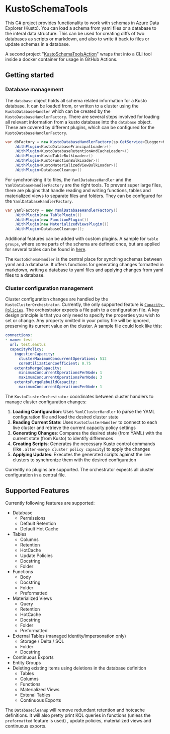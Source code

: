 # KustoSchemaTools

This C# project provides functionality to work with schemas in Azure Data Explorer (Kusto). You can load a schema from yaml files or a database to the interal data structure. This can be used for creating diffs of two databases as scripts or markdown, and also to write it back to files or update schemas in a database.

A second project "[KustoSchemaToolsAction](https://github.com/github/KustoSchemaToolsAction)" wraps that into a CLI tool inside a docker container for usage in GitHub Actions.

## Getting started

### Database management

The `database` object holds all schema related information for a Kusto database. It can be loaded from, or written to a cluster using the `KustoDatabaseHandler` which can be created by the `KustoDatabaseHandlerFactory`. There are several steps involved for loading all relevant information from a kusto database into the `database` object. These are covered by different plugins, which can be configured for the `KustoDatabaseHandlerFactory`. 

```csharp
var dbFactory = new KustoDatabaseHandlerFactory(sp.GetService<ILogger<KustoDatabaseHandler>>())
    .WithPlugin<KustoDatabasePrincipalLoader>()
    .WithPlugin<KustoDatabaseRetentionAndCacheLoader>()
    .WithPlugin<KustoTableBulkLoader>()
    .WithPlugin<KustoFunctionBulkLoader>()
    .WithPlugin<KustoMaterializedViewBulkLoader>()
    .WithPlugin<DatabaseCleanup>()
```



 For synchronizing it to files, the `YamlDatabaseHandler` and the `YamlDatabaseHandlerFactory` are the right tools. To prevent super large files, there are plugins that handle reading and writing functions, tables and materialized views to separate files and folders. They can be configured for the `YamlDatabaseHandlerFactory`.

```csharp
var yamlFactory = new YamlDatabaseHandlerFactory()
    .WithPlugin(new TablePlugin())
    .WithPlugin(new FunctionPlugin())
    .WithPlugin(new MaterializedViewsPlugin())
    .WithPlugin<DatabaseCleanup>();
```

Additional features can be added with custom plugins. A sample for `table groups`, where some parts of the schema are defined once, but are applied for several tables can be found in [here](https://github.com/github/KustoSchemaToolsAction/blob/main/KustoSchemaCLI/Plugins/TableGroupPlugin.cs).

The `KustoSchemaHandler` is the central place for synching schemas between yaml and a database. It offers functions for generating changes formatted in markdown, writing a database to yaml files and applying changes from yaml files to a database.

### Cluster configuration management

Cluster configuration changes are handled by the `KustoClusterOrchestrator`. Currently, the only supported feature is [`Capacity Policies`](https://learn.microsoft.com/en-us/kusto/management/capacity-policy?view=azure-data-explorer). The orchestrator expects a file path to a configuration file. A key design principle is that you only need to specify the properties you wish to set or change. Any property omitted in your policy file will be ignored, preserving its current value on the cluster.
A sample file could look like this:

```yaml
connections:
- name: test
  url: test.eastus
  capacityPolicy:
    ingestionCapacity:
      clusterMaximumConcurrentOperations: 512
      coreUtilizationCoefficient: 0.75
    extentsMergeCapacity:
      minimumConcurrentOperationsPerNode: 1
      maximumConcurrentOperationsPerNode: 3
    extentsPurgeRebuildCapacity:
      maximumConcurrentOperationsPerNode: 1
```

The `KustoClusterOrchestrator` coordinates between cluster handlers to manage cluster configuration changes:

1. **Loading Configuration**: Uses `YamlClusterHandler` to parse the YAML configuration file and load the desired cluster state
2. **Reading Current State**: Uses `KustoClusterHandler` to connect to each live cluster and retrieve the current capacity policy settings
3. **Generating Changes**: Compares the desired state (from YAML) with the current state (from Kusto) to identify differences
4. **Creating Scripts**: Generates the necessary Kusto control commands (like `.alter-merge cluster policy capacity`) to apply the changes
5. **Applying Updates**: Executes the generated scripts against the live clusters to synchronize them with the desired configuration

Currently no plugins are supported. The orchestrator expects all cluster configuration in a central file.

## Supported Features

Currently following features are supported:

* Database
    * Permissions
    * Default Retention
    * Default Hot Cache
* Tables
    * Columns
    * Retention
    * HotCache
    * Update Policies
    * Docstring
    * Folder
* Functions
    * Body
    * Docstring
    * Folder
    * Preformatted
* Materialized Views
    * Query
    * Retention
    * HotCache
    * Docstring
    * Folder
    * Preformatted
* External Tables (managed identity/impersonation only)
    * Storage / Delta / SQL
    * Folder
    * Docstring
* Continuous Exports
* Entity Groups
* Deleting existing items using deletions in the database definition
    * Tables
    * Columns
    * Functions
    * Materialized Views
    * Extenal Tables
    * Continuous Exports

The `DatabaseCleanup` will remove redundant retention and hotcache definitions. 
It will also pretty print KQL queries in functions (unless the `preformatted` feature is used) , update policies, materialized views and continuous exports.
